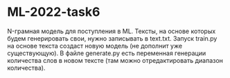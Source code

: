 # ML-2022-task6
N-грамная модель для поступления в ML. 
Тексты, на основе которых будем генерировать свои, нужно записывать в text.txt. Запуск train.py на основе текста создаст новую модель (не дополнит уже существующую).
В файле generate.py есть переменная генерации количества слов в новом тексте (там можно отредактировать диапазон количества).
